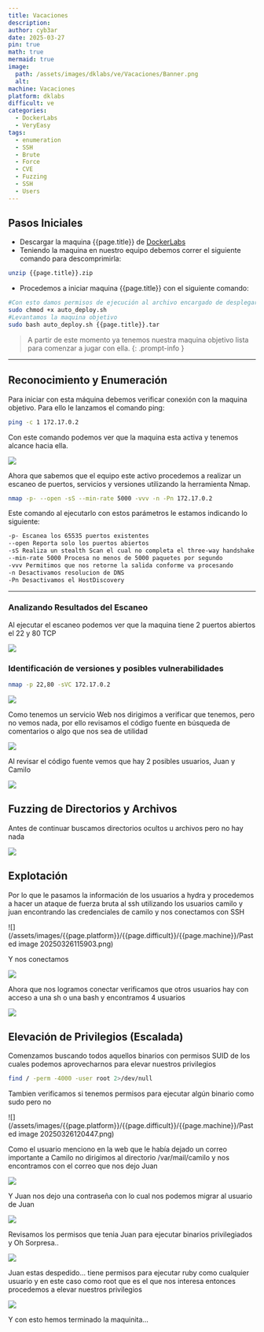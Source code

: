 ```yaml
---
title: Vacaciones
description: 
author: cyb3ar
date: 2025-03-27
pin: true
math: true
mermaid: true
image:
  path: /assets/images/dklabs/ve/Vacaciones/Banner.png
  alt: 
machine: Vacaciones
platform: dklabs
difficult: ve
categories:
  - DockerLabs
  - VeryEasy
tags:
  - enumeration
  - SSH
  - Brute
  - Force
  - CVE
  - Fuzzing
  - SSH
  - Users
---
```


## Pasos Iniciales

- Descargar la maquina {{page.title}} de [DockerLabs](https://dockerlabs.es/)
- Teniendo la maquina en nuestro equipo debemos correr el siguiente comando para descomprimirla:

```bash
unzip {{page.title}}.zip
```

- Procedemos a iniciar maquina {{page.title}} con el siguiente comando:

```bash
#Con esto damos permisos de ejecución al archivo encargado de desplegarnos la máquina.
sudo chmod +x auto_deploy.sh
#Levantamos la maquina objetivo
sudo bash auto_deploy.sh {{page.title}}.tar
```

<!-- markdownlint-capture -->
<!-- markdownlint-disable -->

> A partir de este momento ya tenemos nuestra maquina objetivo lista para comenzar a jugar con ella.
{: .prompt-info }

<!-- markdownlint-restore -->

----------------------------------------------------------------------------

## Reconocimiento y Enumeración

Para iniciar con esta máquina debemos verificar conexión con la maquina objetivo. Para ello le lanzamos el comando ping:

```bash
ping -c 1 172.17.0.2
```

Con este comando podemos ver que la maquina esta activa y tenemos alcance hacia ella. 

![](/assets/images/{{page.platform}}/{{page.difficult}}/{{page.machine}}/Ping.png)

Ahora que sabemos que el equipo este activo procedemos a realizar un escaneo de puertos, servicios y versiones utilizando la herramienta Nmap.

```bash
nmap -p- --open -sS --min-rate 5000 -vvv -n -Pn 172.17.0.2
```

Este comando al ejecutarlo con estos parámetros le estamos indicando lo siguiente:

```bash
-p- Escanea los 65535 puertos existentes
--open Reporta solo los puertos abiertos
-sS Realiza un stealth Scan el cual no completa el three-way handshake (SYN / SYN-ACK / RST)
--min-rate 5000 Procesa no menos de 5000 paquetes por segundo
-vvv Permitimos que nos retorne la salida conforme va procesando
-n Desactivamos resolucion de DNS
-Pn Desactivamos el HostDiscovery
```

---------------------------------------------------------------------------------

### Analizando Resultados del Escaneo

Al ejecutar el escaneo podemos ver que la maquina tiene 2 puertos abiertos el 22 y 80 TCP

![](/assets/images/{{page.platform}}/{{page.difficult}}/{{page.machine}}/Nmap1.png)
### Identificación de versiones y posibles vulnerabilidades

```bash
nmap -p 22,80 -sVC 172.17.0.2
```

![](/assets/images/{{page.platform}}/{{page.difficult}}/{{page.machine}}/Nmap2.png)

Como tenemos un servicio Web nos dirigimos a verificar que tenemos, pero no vemos nada, por ello revisamos el código fuente en búsqueda de comentarios o algo que nos sea de utilidad

![](/assets/images/{{page.platform}}/{{page.difficult}}/{{page.machine}}/Web.png)

Al revisar el código fuente vemos que hay 2 posibles usuarios, Juan y Camilo

![](/assets/images/{{page.platform}}/{{page.difficult}}/{{page.machine}}/Source_code.png)

## Fuzzing de Directorios y Archivos

Antes de continuar buscamos directorios ocultos u archivos pero no hay nada

![](/assets/images/{{page.platform}}/{{page.difficult}}/{{page.machine}}/Feroxbuster.png)
## Explotación 

Por lo que le pasamos la información de los usuarios a hydra y procedemos a hacer un ataque de fuerza bruta al ssh utilizando los usuarios camilo y juan encontrando las credenciales de camilo y nos conectamos con SSH

![](/assets/images/{{page.platform}}/{{page.difficult}}/{{page.machine}}/Pasted image 20250326115903.png)

Y nos conectamos

![](/assets/images/{{page.platform}}/{{page.difficult}}/{{page.machine}}/Camilo.png)

Ahora que nos logramos conectar verificamos que otros usuarios hay con acceso a una sh o una bash y encontramos 4 usuarios

![](/assets/images/{{page.platform}}/{{page.difficult}}/{{page.machine}}/Users.png)
## Elevación de Privilegios (Escalada)

Comenzamos buscando todos aquellos binarios con permisos SUID de los cuales podemos aprovecharnos para elevar nuestros privilegios

```bash
find / -perm -4000 -user root 2>/dev/null
```

Tambien verificamos si tenemos permisos para ejecutar algún binario como sudo pero no

![](/assets/images/{{page.platform}}/{{page.difficult}}/{{page.machine}}/Pasted image 20250326120447.png)

Como el usuario menciono en la web que le había dejado un correo importante a Camilo no dirigimos al directorio /var/mail/camilo y nos encontramos con el correo que nos dejo Juan

![](/assets/images/{{page.platform}}/{{page.difficult}}/{{page.machine}}/Correo.png)

Y Juan nos dejo una contraseña con lo cual nos podemos migrar al usuario de Juan

![](/assets/images/{{page.platform}}/{{page.difficult}}/{{page.machine}}/Juan.png)

Revisamos los permisos que tenia Juan para ejecutar binarios privilegiados y Oh Sorpresa..

![](/assets/images/{{page.platform}}/{{page.difficult}}/{{page.machine}}/Permisos.png)

Juan estas despedido... tiene permisos para ejecutar ruby como cualquier usuario y en este caso como root que es el que nos interesa entonces procedemos a elevar nuestros privilegios

![](/assets/images/{{page.platform}}/{{page.difficult}}/{{page.machine}}/Root.png)

Y con esto hemos terminado la maquinita...






